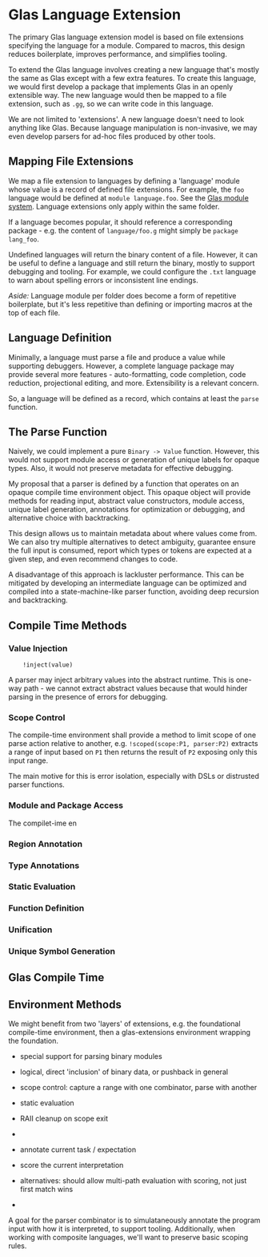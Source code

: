 # Glas Language Extension

The primary Glas language extension model is based on file extensions specifying the language for a module. Compared to macros, this design reduces boilerplate, improves performance, and simplifies tooling.

To extend the Glas language involves creating a new language that's mostly the same as Glas except with a few extra features. To create this language, we would first develop a package that implements Glas in an openly extensible way. The new language would then be mapped to a file extension, such as `.gg`, so we can write code in this language.

We are not limited to 'extensions'. A new language doesn't need to look anything like Glas. Because language manipulation is non-invasive, we may even develop parsers for ad-hoc files produced by other tools.

## Mapping File Extensions

We map a file extension to languages by defining a 'language' module whose value is a record of defined file extensions. For example, the `foo` language would be defined at `module language.foo`. See the [Glas module system](GlasModules.md). Language extensions only apply within the same folder. 

If a language becomes popular, it should reference a corresponding package - e.g. the content of `language/foo.g` might simply be `package lang_foo`. 

Undefined languages will return the binary content of a file. However, it can be useful to define a language and still return the binary, mostly to support debugging and tooling. For example, we could configure the `.txt` language to warn about spelling errors or inconsistent line endings.

*Aside:* Language module per folder does become a form of repetitive boilerplate, but it's less repetitive than defining or importing macros at the top of each file.

## Language Definition

Minimally, a language must parse a file and produce a value while supporting debuggers. However, a complete language package may provide several more features - auto-formatting, code completion, code reduction, projectional editing, and more. Extensibility is a relevant concern.

So, a language will be defined as a record, which contains at least the `parse` function.

## The Parse Function

Naively, we could implement a pure `Binary -> Value` function. However, this would not support module access or generation of unique labels for opaque types. Also, it would not preserve metadata for effective debugging.

My proposal that a parser is defined by a function that operates on an opaque compile time environment object. This opaque object will provide methods for reading input, abstract value constructors, module access, unique label generation, annotations for optimization or debugging, and alternative choice with backtracking. 

This design allows us to maintain metadata about where values come from. We can also try multiple alternatives to detect ambiguity, guarantee ensure the full input is consumed, report which types or tokens are expected at a given step, and even recommend changes to code.

A disadvantage of this approach is lackluster performance. This can be mitigated by developing an intermediate language can be optimized and compiled into a state-machine-like parser function, avoiding deep recursion and backtracking.

## Compile Time Methods 

### Value Injection

        !inject(value)

A parser may inject arbitrary values into the abstract runtime. This is one-way path - we cannot extract abstract values because that would hinder parsing in the presence of errors for debugging.

### Scope Control

The compile-time environment shall provide a method to limit scope of one parse action relative to another, e.g. `!scoped(scope:P1, parser:P2)` extracts a range of input based on `P1` then returns the result of `P2` exposing only this input range.

The main motive for this is error isolation, especially with DSLs or distrusted parser functions.

### Module and Package Access

The compilet-ime en


### Region Annotation

### Type Annotations

### Static Evaluation

### Function Definition

### Unification


### Unique Symbol Generation


## Glas Compile Time

## Environment Methods

We might benefit from two 'layers' of extensions, e.g. the foundational compile-time environment, then a glas-extensions environment wrapping the foundation.

* special support for parsing binary modules
* logical, direct 'inclusion' of binary data, or pushback in general
* scope control: capture a range with one combinator, parse with another
* static evaluation
* RAII cleanup on scope exit
* 


* annotate current task / expectation
* score the current interpretation
* alternatives: should allow multi-path evaluation with scoring, not just first match wins
* 

A goal for the parser combinator is to simulataneously annotate the program input with how it is interpreted, to support tooling. Additionally, when working with composite languages, we'll want to preserve basic scoping rules. 


